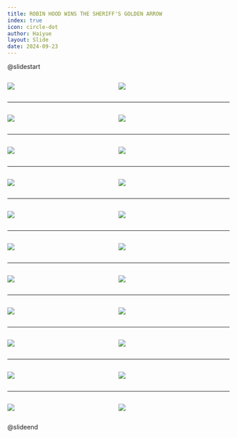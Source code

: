 ```yaml
---
title: ROBIN HOOD WINS THE SHERIFF'S GOLDEN ARROW
index: true
icon: circle-dot
author: Haiyue
layout: Slide
date: 2024-09-23
---
```

 
@slidestart

<div style="display:flex">
<div style="flex:1">

![](/reading/english/Level-Y/ROBIN%20HOOD%20WINS%20THE%20SHERIFF'S%20GOLDEN%20ARROW/001.webp)
</div>
<div style="flex:1">

![](/reading/english/Level-Y/ROBIN%20HOOD%20WINS%20THE%20SHERIFF'S%20GOLDEN%20ARROW/002.webp)
</div>
</div>

---

<div style="display:flex">
<div style="flex:1">

![](/reading/english/Level-Y/ROBIN%20HOOD%20WINS%20THE%20SHERIFF'S%20GOLDEN%20ARROW/003.webp)
</div>
<div style="flex:1">

![](/reading/english/Level-Y/ROBIN%20HOOD%20WINS%20THE%20SHERIFF'S%20GOLDEN%20ARROW/004.webp)
</div>
</div>

---

<div style="display:flex">
<div style="flex:1">

![](/reading/english/Level-Y/ROBIN%20HOOD%20WINS%20THE%20SHERIFF'S%20GOLDEN%20ARROW/005.webp)
</div>
<div style="flex:1">

![](/reading/english/Level-Y/ROBIN%20HOOD%20WINS%20THE%20SHERIFF'S%20GOLDEN%20ARROW/006.webp)
</div>
</div>

---

<div style="display:flex">
<div style="flex:1">

![](/reading/english/Level-Y/ROBIN%20HOOD%20WINS%20THE%20SHERIFF'S%20GOLDEN%20ARROW/007.webp)
</div>
<div style="flex:1">

![](/reading/english/Level-Y/ROBIN%20HOOD%20WINS%20THE%20SHERIFF'S%20GOLDEN%20ARROW/008.webp)
</div>
</div>

---

<div style="display:flex">
<div style="flex:1">

![](/reading/english/Level-Y/ROBIN%20HOOD%20WINS%20THE%20SHERIFF'S%20GOLDEN%20ARROW/009.webp)
</div>
<div style="flex:1">

![](/reading/english/Level-Y/ROBIN%20HOOD%20WINS%20THE%20SHERIFF'S%20GOLDEN%20ARROW/010.webp)
</div>
</div>

---

<div style="display:flex">
<div style="flex:1">

![](/reading/english/Level-Y/ROBIN%20HOOD%20WINS%20THE%20SHERIFF'S%20GOLDEN%20ARROW/011.webp)
</div>
<div style="flex:1">

![](/reading/english/Level-Y/ROBIN%20HOOD%20WINS%20THE%20SHERIFF'S%20GOLDEN%20ARROW/012.webp)
</div>
</div>

---

<div style="display:flex">
<div style="flex:1">

![](/reading/english/Level-Y/ROBIN%20HOOD%20WINS%20THE%20SHERIFF'S%20GOLDEN%20ARROW/013.webp)
</div>
<div style="flex:1">

![](/reading/english/Level-Y/ROBIN%20HOOD%20WINS%20THE%20SHERIFF'S%20GOLDEN%20ARROW/014.webp)
</div>
</div>

---

<div style="display:flex">
<div style="flex:1">

![](/reading/english/Level-Y/ROBIN%20HOOD%20WINS%20THE%20SHERIFF'S%20GOLDEN%20ARROW/015.webp)
</div>
<div style="flex:1">

![](/reading/english/Level-Y/ROBIN%20HOOD%20WINS%20THE%20SHERIFF'S%20GOLDEN%20ARROW/016.webp)
</div>
</div>

---

<div style="display:flex">
<div style="flex:1">

![](/reading/english/Level-Y/ROBIN%20HOOD%20WINS%20THE%20SHERIFF'S%20GOLDEN%20ARROW/017.webp)
</div>
<div style="flex:1">

![](/reading/english/Level-Y/ROBIN%20HOOD%20WINS%20THE%20SHERIFF'S%20GOLDEN%20ARROW/018.webp)
</div>
</div>

---

<div style="display:flex">
<div style="flex:1">

![](/reading/english/Level-Y/ROBIN%20HOOD%20WINS%20THE%20SHERIFF'S%20GOLDEN%20ARROW/019.webp)
</div>
<div style="flex:1">

![](/reading/english/Level-Y/ROBIN%20HOOD%20WINS%20THE%20SHERIFF'S%20GOLDEN%20ARROW/020.webp)
</div>
</div>

---

<div style="display:flex">
<div style="flex:1">

![](/reading/english/Level-Y/ROBIN%20HOOD%20WINS%20THE%20SHERIFF'S%20GOLDEN%20ARROW/021.webp)
</div>
<div style="flex:1">

![](/reading/english/Level-Y/ROBIN%20HOOD%20WINS%20THE%20SHERIFF'S%20GOLDEN%20ARROW/022.webp)
</div>
</div>

@slideend
